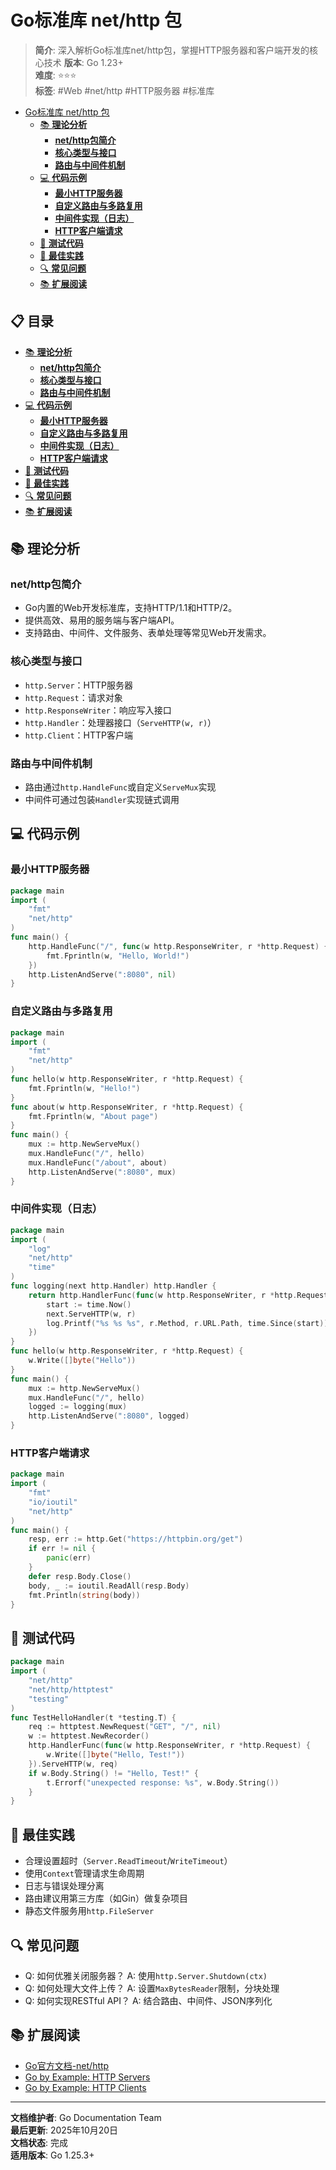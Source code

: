 # Go标准库 net/http 包

> **简介**: 深入解析Go标准库net/http包，掌握HTTP服务器和客户端开发的核心技术
> **版本**: Go 1.23+  
> **难度**: ⭐⭐⭐  
> **标签**: #Web #net/http #HTTP服务器 #标准库

<!-- TOC START -->
- [Go标准库 net/http 包](#go标准库-nethttp-包)
  - [📚 **理论分析**](#-理论分析)
    - [**net/http包简介**](#nethttp包简介)
    - [**核心类型与接口**](#核心类型与接口)
    - [**路由与中间件机制**](#路由与中间件机制)
  - [💻 **代码示例**](#-代码示例)
    - [**最小HTTP服务器**](#最小http服务器)
    - [**自定义路由与多路复用**](#自定义路由与多路复用)
    - [**中间件实现（日志）**](#中间件实现日志)
    - [**HTTP客户端请求**](#http客户端请求)
  - [🧪 **测试代码**](#-测试代码)
  - [🎯 **最佳实践**](#-最佳实践)
  - [🔍 **常见问题**](#-常见问题)
  - [📚 **扩展阅读**](#-扩展阅读)
<!-- TOC END -->


## 📋 目录


- [📚 **理论分析**](#-理论分析)
  - [**net/http包简介**](#nethttp包简介)
  - [**核心类型与接口**](#核心类型与接口)
  - [**路由与中间件机制**](#路由与中间件机制)
- [💻 **代码示例**](#-代码示例)
  - [**最小HTTP服务器**](#最小http服务器)
  - [**自定义路由与多路复用**](#自定义路由与多路复用)
  - [**中间件实现（日志）**](#中间件实现日志)
  - [**HTTP客户端请求**](#http客户端请求)
- [🧪 **测试代码**](#-测试代码)
- [🎯 **最佳实践**](#-最佳实践)
- [🔍 **常见问题**](#-常见问题)
- [📚 **扩展阅读**](#-扩展阅读)

## 📚 **理论分析**

### **net/http包简介**

- Go内置的Web开发标准库，支持HTTP/1.1和HTTP/2。
- 提供高效、易用的服务端与客户端API。
- 支持路由、中间件、文件服务、表单处理等常见Web开发需求。

### **核心类型与接口**

- `http.Server`：HTTP服务器
- `http.Request`：请求对象
- `http.ResponseWriter`：响应写入接口
- `http.Handler`：处理器接口（`ServeHTTP(w, r)`）
- `http.Client`：HTTP客户端

### **路由与中间件机制**

- 路由通过`http.HandleFunc`或自定义`ServeMux`实现
- 中间件可通过包装`Handler`实现链式调用

## 💻 **代码示例**

### **最小HTTP服务器**

```go
package main
import (
    "fmt"
    "net/http"
)
func main() {
    http.HandleFunc("/", func(w http.ResponseWriter, r *http.Request) {
        fmt.Fprintln(w, "Hello, World!")
    })
    http.ListenAndServe(":8080", nil)
}
```

### **自定义路由与多路复用**

```go
package main
import (
    "fmt"
    "net/http"
)
func hello(w http.ResponseWriter, r *http.Request) {
    fmt.Fprintln(w, "Hello!")
}
func about(w http.ResponseWriter, r *http.Request) {
    fmt.Fprintln(w, "About page")
}
func main() {
    mux := http.NewServeMux()
    mux.HandleFunc("/", hello)
    mux.HandleFunc("/about", about)
    http.ListenAndServe(":8080", mux)
}
```

### **中间件实现（日志）**

```go
package main
import (
    "log"
    "net/http"
    "time"
)
func logging(next http.Handler) http.Handler {
    return http.HandlerFunc(func(w http.ResponseWriter, r *http.Request) {
        start := time.Now()
        next.ServeHTTP(w, r)
        log.Printf("%s %s %s", r.Method, r.URL.Path, time.Since(start))
    })
}
func hello(w http.ResponseWriter, r *http.Request) {
    w.Write([]byte("Hello"))
}
func main() {
    mux := http.NewServeMux()
    mux.HandleFunc("/", hello)
    logged := logging(mux)
    http.ListenAndServe(":8080", logged)
}
```

### **HTTP客户端请求**

```go
package main
import (
    "fmt"
    "io/ioutil"
    "net/http"
)
func main() {
    resp, err := http.Get("https://httpbin.org/get")
    if err != nil {
        panic(err)
    }
    defer resp.Body.Close()
    body, _ := ioutil.ReadAll(resp.Body)
    fmt.Println(string(body))
}
```

## 🧪 **测试代码**

```go
package main
import (
    "net/http"
    "net/http/httptest"
    "testing"
)
func TestHelloHandler(t *testing.T) {
    req := httptest.NewRequest("GET", "/", nil)
    w := httptest.NewRecorder()
    http.HandlerFunc(func(w http.ResponseWriter, r *http.Request) {
        w.Write([]byte("Hello, Test!"))
    }).ServeHTTP(w, req)
    if w.Body.String() != "Hello, Test!" {
        t.Errorf("unexpected response: %s", w.Body.String())
    }
}
```

## 🎯 **最佳实践**

- 合理设置超时（`Server.ReadTimeout`/`WriteTimeout`）
- 使用`Context`管理请求生命周期
- 日志与错误处理分离
- 路由建议用第三方库（如Gin）做复杂项目
- 静态文件服务用`http.FileServer`

## 🔍 **常见问题**

- Q: 如何优雅关闭服务器？
  A: 使用`http.Server.Shutdown(ctx)`
- Q: 如何处理大文件上传？
  A: 设置`MaxBytesReader`限制，分块处理
- Q: 如何实现RESTful API？
  A: 结合路由、中间件、JSON序列化

## 📚 **扩展阅读**

- [Go官方文档-net/http](https://golang.org/pkg/net/http/)
- [Go by Example: HTTP Servers](https://gobyexample.com/http-servers)
- [Go by Example: HTTP Clients](https://gobyexample.com/http-clients)

---

**文档维护者**: Go Documentation Team  
**最后更新**: 2025年10月20日  
**文档状态**: 完成  
**适用版本**: Go 1.25.3+
